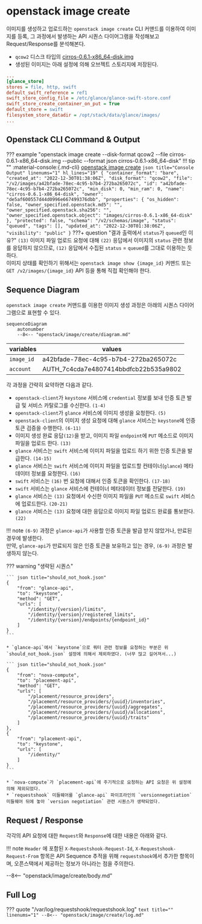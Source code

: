 # openstack image create

이미지를 생성하고 업로드하는 `openstack image create` CLI 커맨드를 이용하여 이미지를 등록, 그 과정에서 발생하는 API 시퀀스 다이어그램을 작성해보고 Request/Response를 분석해본다.  

* `qcow2` 디스크 타입의 [cirros-0.6.1-x86_64-disk.img](http://download.cirros-cloud.net/0.6.1/cirros-0.6.1-x86_64-disk.img)  
* 생성된 이미지는 아래 설정에 의해 오브젝트 스토리지에 저장된다.  
``` ini title="/etc/glance/glance-api.conf" hl_lines="7"
...
[glance_store]
stores = file, http, swift
default_swift_reference = ref1
swift_store_config_file = /etc/glance/glance-swift-store.conf
swift_store_create_container_on_put = True
default_store = swift
filesystem_store_datadir = /opt/stack/data/glance/images/
...
```

## Openstack CLI Command & Output

??? example "openstack image create --disk-format qcow2 --file cirros-0.6.1-x86_64-disk.img --public --format json cirros-0.6.1-x86_64-disk"
    !!! tip ""
        :material-console:{.md-cli} [openstack image create](https://docs.openstack.org/python-openstackclient/zed/cli/command-objects/image-v2.html#image-create)
    ``` json title="Console Output" linenums="1" hl_lines="19"
    {
      "container_format": "bare",
      "created_at": "2022-12-30T01:38:06Z",
      "disk_format": "qcow2",
      "file": "/v2/images/a42bfade-78ec-4c95-b7b4-272ba265072c",
      "id": "a42bfade-78ec-4c95-b7b4-272ba265072c",
      "min_disk": 0,
      "min_ram": 0,
      "name": "cirros-0.6.1-x86_64-disk",
      "owner": "de5af600557d44d0996e667499376dbb",
      "properties": {
          "os_hidden": false,
          "owner_specified.openstack.md5": "",
          "owner_specified.openstack.sha256": "",
          "owner_specified.openstack.object": "images/cirros-0.6.1-x86_64-disk"
      },
      "protected": false,
      "schema": "/v2/schemas/image",
      "status": "queued",
      "tags": [],
      "updated_at": "2022-12-30T01:38:06Z",
      "visibility": "public"
    }
    ```
    ???+ question "결과 출력에서 `status`가 `queued`인 이유?"
        `(13)` 이미지 파일 업로드 요청에 대해 `(22)` 응답에서 이미지의 `status` 관련 정보를 응답하지 않으므로, `(12)` 응답에서 수집된 `status` = `queued`를 그대로 이용하는 듯 하다.  
        이미지 상태를 확인하기 위해서는 `openstack image show {image_id}` 커맨드 또는 `GET /v2/images/{image_id}` API 등을 통해 직접 확인해야 한다.  


## Sequence Diagram

`openstack image create` 커맨드를 이용한 이미지 생성 과정은 아래의 시퀀스 다이어그램으로 표현할 수 있다.  

``` mermaid
sequenceDiagram
    autonumber
    --8<-- "openstack/image/create/diagram.md"
```

| variables | values |
|-----------|--------|
| `image_id` | a42bfade-78ec-4c95-b7b4-272ba265072c |
| `account` | AUTH_7c4cda7e4807414bbdfcb22b535a9802 |

각 과정을 간략히 요약하면 다음과 같다.  

* `openstack-client`가 `keystone` 서비스에 `credential` 정보를 보내 인증 토큰 발급 및 서비스 카탈로그를 수신한다. `(1-4)`
* `openstack-client`가 `glance` 서비스에 이미지 생성을 요청한다. `(5)` 
* `openstack-client`의 이미지 생성 요청에 대해 `glance` 서비스는 `keystone`에 인증 토큰 검증을 수행한다. `(6-11)`
* 이미지 생성 완료 응답`(12)`을 받고, 이미지 파일 `endpoint`에 `PUT` 메소드로 이미지 파일을 업로드 한다. `(13)`
* `glance` 서비스는 `swift` 서비스에 이미지 파일을 업로드 하기 위한 인증 토큰을 발급한다. `(14-15)`
* `glance` 서비스는 `swift` 서비스에 이미지 파일을 업로드할 컨테이너(`glance`) 메타데이터 정보를 요청한다. `(16)`
* `swift` 서비스는 `(16)` 번 요청에 대해서 인증 토큰을 확인한다. `(17-18)`
* `swift` 서비스는 `glance` 서비스에 컨테이너 메타데이터 정보를 전달한다. `(19)`
* `glance` 서비스는 `(13)` 요청에서 수신한 이미지 파일을 `PUT` 메소드로 `swift` 서비스에 업로드한다. `(20-21)`
* `glance` 서비스는 `(13)` 요청에 대한 응답으로 이미지 파일 업로드 완료를 통보한다. `(22)`

!!! note 
    `(6-9)` 과정은 `glance-api`가 사용할 인증 토큰을 발급 받지 않았거나, 만료된 경우에 발생한다.  
    만약, `glance-api`가 만료되지 않은 인증 토큰을 보유하고 있는 경우, `(6-9)` 과정은 발생하지 않는다.   

??? warning "생략된 시퀀스"

    ``` json title="should_not_hook.json"
    {
        "from": "glance-api",
        "to": "keystone",
        "method": "GET",
        "urls": [
            "/identity/{version}/limits",
            "/identity/{version}/registered_limits",
            "/identity/{version}/endpoints/{endpoint_id}"
        ]
    }
    ```
    
    * `glance-api`에서 `keystone`으로 쿼터 관련 정보를 요청하는 부분은 위 `should_not_hook.json` 설정에 의해서 제외하였다. (너무 많고 길어져서...)  

    ``` json title="should_not_hook.json"
    {
        "from": "nova-compute",
        "to": "placement-api",
        "method": "GET",
        "urls": [
            "/placement/resource_providers",
            "/placement/resource_providers/{uuid}/inventories",
            "/placement/resource_providers/{uuid}/aggregates",
            "/placement/resource_providers/{uuid}/allocations",
            "/placement/resource_providers/{uuid}/traits"
        ]
    },
    {
        "from": "placement-api",
        "to": "keystone",
        "urls": [
            "/identity/"
        ]
    }
    ```

    * `nova-compute`가 `placement-api`에 주기적으로 요청하는 API 요청은 위 설정에 의해 제외되었다.  
    * `requestshook` 미들웨어를 `glance-api` 파이프라인의 `versionnegotiation` 미들웨어 뒤에 놓아 `version negotiation` 관련 시퀀스가 생략되었다.  

## Request / Response

각각의 API 요청에 대한 `Request`와 `Response`에 대한 내용은 아래와 같다.  

!!! note
    `Header` 에 포함된 `X-Requestshook-Request-Id`, `X-Requestshook-Request-From` 항목은 API Sequence 추적을 위해 `requestshook`에서 추가한 항목이며, 오픈스택에서 제공하는 정보가 아니라는 점을 주의한다.    

--8<-- "openstack/image/create/body.md"

## Full Log

??? quote "/var/log/requestshook/requestshook.log"
    ``` text title="" linenums="1"
    --8<-- "openstack/image/create/log.md"
    ```
